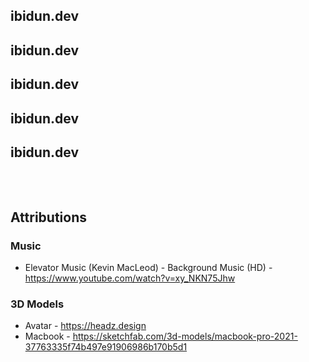 ## ibidun.dev

## ibidun.dev

## ibidun.dev

## ibidun.dev

## ibidun.dev

<pre>


</pre>

## Attributions

### Music

- Elevator Music (Kevin MacLeod) - Background Music (HD) - https://www.youtube.com/watch?v=xy_NKN75Jhw

### 3D Models

- Avatar - https://headz.design
- Macbook - https://sketchfab.com/3d-models/macbook-pro-2021-37763335f74b497e91906986b170b5d1
